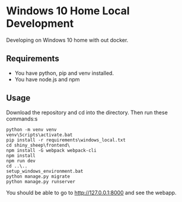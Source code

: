 # Windows 10 Home Local Development
Developing on Windows 10 home with out docker.

## Requirements
- You have python, pip and venv installed.
- You have node.js and npm

## Usage

Download the repository and cd into the directory. Then run these commands:s
```
python -m venv venv
venv\Scripts\activate.bat
pip install -r requirements\windows_local.txt
cd shiny_sheep\frontend\
npm install -G webpack webpack-cli
npm install
npm run dev
cd ..\..
setup_windows_environment.bat
python manage.py migrate
python manage.py runserver
```

You should be able to go to http://127.0.0.1:8000 and see the webapp.

